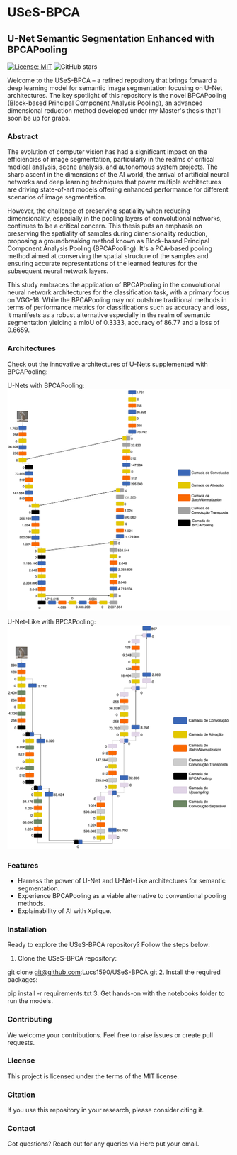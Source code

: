 # USeS-BPCA

## U-Net Semantic Segmentation Enhanced with BPCAPooling

[![License: MIT](https://img.shields.io/badge/License-MIT-yellow.svg)](https://opensource.org/licenses/MIT)
![GitHub stars](https://img.shields.io/github/stars/Lucs1590/USeS-BPCA.svg?style=social&label=Star&maxAge=2592000)

Welcome to the USeS-BPCA – a refined repository that brings forward a deep learning model for semantic image segmentation focusing on U-Net architectures. The key spotlight of this repository is the novel BPCAPooling (Block-based Principal Component Analysis Pooling), an advanced dimensional reduction method developed under my Master's thesis that'll soon be up for grabs.

### Abstract

The evolution of computer vision has had a significant impact on the efficiencies of image segmentation, particularly in the realms of critical medical analysis, scene analysis, and autonomous system projects. The sharp ascent in the dimensions of the AI world, the arrival of artificial neural networks and deep learning techniques that power multiple architectures are driving state-of-art models offering enhanced performance for different scenarios of image segmentation.

However, the challenge of preserving spatiality when reducing dimensionality, especially in the pooling layers of convolutional networks, continues to be a critical concern. This thesis puts an emphasis on preserving the spatiality of samples during dimensionality reduction, proposing a groundbreaking method known as Block-based Principal Component Analysis Pooling (BPCAPooling). It's a PCA-based pooling method aimed at conserving the spatial structure of the samples and ensuring accurate representations of the learned features for the subsequent neural network layers.

This study embraces the application of BPCAPooling in the convolutional neural network architectures for the classification task, with a primary focus on VGG-16. While the BPCAPooling may not outshine traditional methods in terms of performance metrics for classifications such as accuracy and loss, it manifests as a robust alternative especially in the realm of semantic segmentation yielding a mIoU of $0.3333$, accuracy of $86.77%$ and a loss of $0.6659$.

### Architectures

Check out the innovative architectures of U-Nets supplemented with BPCAPooling:

U-Nets with BPCAPooling:
![unet-arch](https://github.com/Lucs1590/USeS-BPCA/blob/4b1e1f338357108eba6e7bb7f31ae515cb8498c5/fixtures/unet-with-bpca.png)

U-Net-Like with BPCAPooling:
![unetlike-arch](https://github.com/Lucs1590/USeS-BPCA/blob/4b1e1f338357108eba6e7bb7f31ae515cb8498c5/fixtures/unet-like-with-bpca-food.png)

### Features

- Harness the power of U-Net and U-Net-Like architectures for semantic segmentation.
- Experience BPCAPooling as a viable alternative to conventional pooling methods.
- Explainability of AI with Xplique.

### Installation

Ready to explore the USeS-BPCA repository? Follow the steps below:

1. Clone the USeS-BPCA repository:

git clone <git@github.com>:Lucs1590/USeS-BPCA.git
2. Install the required packages:

pip install -r requirements.txt
3. Get hands-on with the notebooks folder to run the models.

### Contributing

We welcome your contributions. Feel free to raise issues or create pull requests.

### License

This project is licensed under the terms of the MIT license.

### Citation

If you use this repository in your research, please consider citing it.

### Contact

Got questions? Reach out for any queries via Here put your email.
